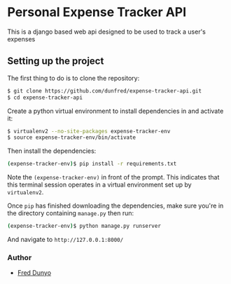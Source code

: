 
# Personal Expense Tracker API
 This is a django based web api designed to be used to track a user's expenses

## Setting up the project

The first thing to do is to clone the repository:

```sh
$ git clone https://github.com/dunfred/expense-tracker-api.git
$ cd expense-tracker-api
```

Create a python virtual environment to install dependencies in and activate it:

```sh
$ virtualenv2 --no-site-packages expense-tracker-env
$ source expense-tracker-env/bin/activate
```

Then install the dependencies:

```sh
(expense-tracker-env)$ pip install -r requirements.txt
```
Note the `(expense-tracker-env)` in front of the prompt. This indicates that this terminal
session operates in a virtual environment set up by `virtualenv2`.

Once `pip` has finished downloading the dependencies, make sure you're in the directory containing `manage.py` then run:
```sh
(expense-tracker-env)$ python manage.py runserver
```
And navigate to `http://127.0.0.1:8000/`

### Author
- [Fred Dunyo](https://github.com/dunfred)
